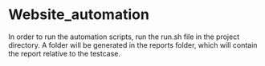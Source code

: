 # Website_automation

In order to run the automation scripts, run the run.sh file in the project directory.
A folder will be generated in the reports folder, which will contain the report relative to the testcase.
